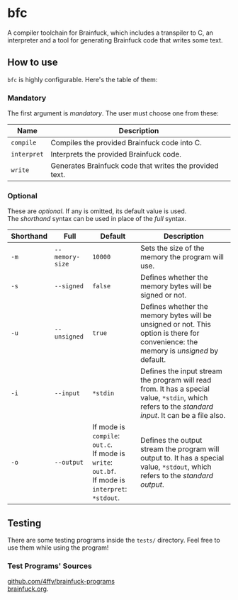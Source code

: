 # bfc

A compiler toolchain for Brainfuck, which includes a transpiler to C, an interpreter and a tool for generating Brainfuck code that writes some text.

## How to use

`bfc` is highly configurable. Here's the table of them:

### Mandatory

The first argument is _mandatory_. The user must choose one from these:

Name|Description
---|---
`compile`|Compiles the provided Brainfuck code into C.
`interpret`|Interprets the provided Brainfuck code.
`write`|Generates Brainfuck code that writes the provided text.

### Optional

These are _optional_. If any is omitted, its default value is used. <br />
The _shorthand_ syntax can be used in place of the _full_ syntax.

Shorthand|Full|Default|Description
---|---|---|---
`-m`|`--memory-size`|`10000`|Sets the size of the memory the program will use.
`-s`|`--signed`|`false`|Defines whether the memory bytes will be signed or not.
`-u`|`--unsigned`|`true`|Defines whether the memory bytes will be unsigned or not. This option is there for convenience: the memory is _unsigned_ by default.
`-i`|`--input`|`*stdin`|Defines the input stream the program will read from. It has a special value, `*stdin`, which refers to the _standard input_. It can be a file also.
`-o`|`--output`|If mode is `compile`: `out.c`. <br /> If mode is `write`: `out.bf`. <br /> If mode is `interpret`: `*stdout`. |Defines the output stream the program will output to. It has a special value, `*stdout`, which refers to the _standard output_.

## Testing

There are some testing programs inside the `tests/` directory. Feel free to use them while using the program!

### Test Programs' Sources

[github.com/4ffy/brainfuck-programs](https://github.com/4ffy/brainfuck-programs/) <br />
[brainfuck.org](https://www.brainfuck.org/).
